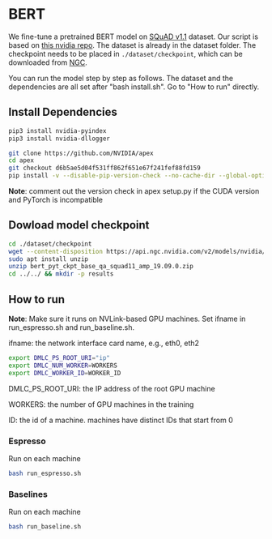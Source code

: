 # BERT
We fine-tune a pretrained BERT model on [SQuAD v1.1](https://rajpurkar.github.io/SQuAD-explorer/) dataset. Our script is based on [this nvidia repo](https://github.com/NVIDIA/DeepLearningExamples/tree/master/PyTorch/LanguageModeling/BERT). 
The dataset is already in the dataset folder. 
The checkpoint needs to be placed in `./dataset/checkpoint`, which can be downloaded from [NGC](https://ngc.nvidia.com/catalog/models/nvidia:bert_pyt_ckpt_large_qa_squad11_amp/files).

You can run the model step by step as follows. 
The dataset and the dependencies are all set after "bash install.sh". 
Go to "How to run" directly.

## Install Dependencies
```bash
pip3 install nvidia-pyindex
pip3 install nvidia-dllogger 

git clone https://github.com/NVIDIA/apex
cd apex
git checkout d6b5ae5d04f531ff862f651e67f241fef88fd159
pip install -v --disable-pip-version-check --no-cache-dir --global-option="--cpp_ext" --global-option="--cuda_ext" ./
```
**Note**: comment out the version check in apex setup.py if the CUDA version and PyTorch is incompatible

## Dowload model checkpoint
```bash
cd ./dataset/checkpoint
wget --content-disposition https://api.ngc.nvidia.com/v2/models/nvidia/bert_pyt_ckpt_base_qa_squad11_amp/versions/19.09.0/zip -O bert_pyt_ckpt_base_qa_squad11_amp_19.09.0.zip
sudo apt install unzip
unzip bert_pyt_ckpt_base_qa_squad11_amp_19.09.0.zip
cd ../../ && mkdir -p results
```

## How to run
**Note**: Make sure it runs on NVLink-based GPU machines.
Set ifname in run_espresso.sh and run_baseline.sh.

ifname: the network interface card name, e.g., eth0, eth2

```bash
export DMLC_PS_ROOT_URI="ip"
export DMLC_NUM_WORKER=WORKERS
export DMLC_WORKER_ID=WORKER_ID
```

DMLC_PS_ROOT_URI: the IP address of the root GPU machine

WORKERS: the number of GPU machines in the training

ID: the id of a machine. machines have distinct IDs that start from 0


### Espresso
Run on each machine
```bash
bash run_espresso.sh
```

### Baselines
Run on each machine
```bash
bash run_baseline.sh
``` 